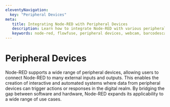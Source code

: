 ```yaml
---
eleventyNavigation:
  key: "Peripheral Devices"
meta:
   title: Integrating Node-RED with Peripheral Devices
   description: Learn how to integrate Node-RED with various peripheral devices, including keyboards, mice, printers, and more.
   keywords: node-red, flowfuse, peripheral devices, webcam, barcodescanner
---
```


# Peripheral Devices

Node-RED supports a wide range of peripheral devices, allowing users to connect Node-RED to many external inputs and outputs. This enables the creation of interactive and automated systems where data from peripheral devices can trigger actions or responses in the digital realm. By bridging the gap between software and hardware, Node-RED expands its applicability to a wide range of use cases.